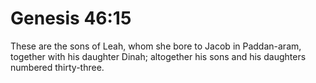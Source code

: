 # Genesis 46:15

These are the sons of Leah, whom she bore to Jacob in Paddan-aram, together with his daughter Dinah; altogether his sons and his daughters numbered thirty-three.
